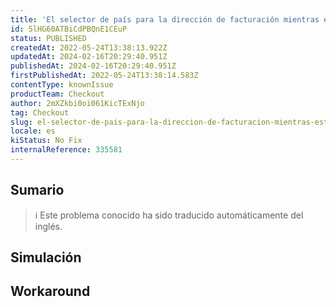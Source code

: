 ```yaml
---
title: 'El selector de país para la dirección de facturación mientras está en modo internacional permanece restringido a los países de entrega'
id: 5lHG60ATBiCdPBQnE1CEuP
status: PUBLISHED
createdAt: 2022-05-24T13:38:13.922Z
updatedAt: 2024-02-16T20:29:40.951Z
publishedAt: 2024-02-16T20:29:40.951Z
firstPublishedAt: 2022-05-24T13:38:14.583Z
contentType: knownIssue
productTeam: Checkout
author: 2mXZkbi0oi061KicTExNjo
tag: Checkout
slug: el-selector-de-pais-para-la-direccion-de-facturacion-mientras-esta-en-modo-internacional-permanece-restringido-a-los-paises-de-entrega
locale: es
kiStatus: No Fix
internalReference: 335581
---
```


## Sumario

>ℹ️ Este problema conocido ha sido traducido automáticamente del inglés.



## Simulación



## Workaround




